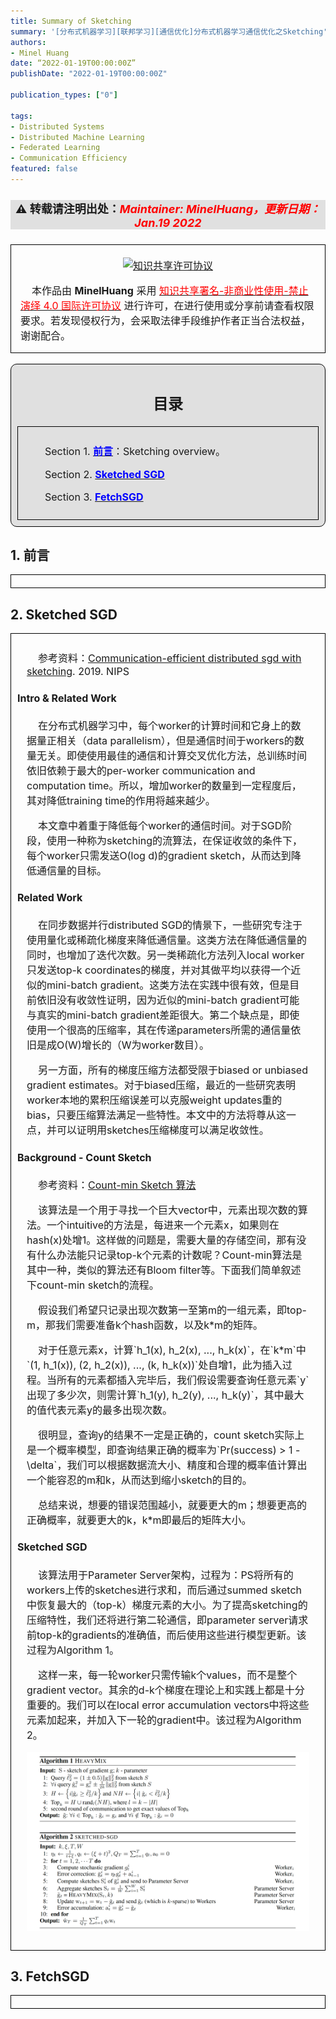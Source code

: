 ```yaml
---
title: Summary of Sketching
summary: '[分布式机器学习][联邦学习][通信优化]分布式机器学习通信优化之Sketching'
authors:
- Minel Huang
date: “2022-01-19T00:00:00Z”
publishDate: "2022-01-19T00:00:00Z"

publication_types: ["0"]

tags: 
- Distributed Systems
- Distributed Machine Learning
- Federated Learning
- Communication Efficiency
featured: false
---
```

<head>
<style>
    img{margin-left: 20px; margin-right: 20px;}
    #table th{text-align:center;}
    #table td{text-align:center;}
    p{margin-left: 15px; margin-right: 15px;}
    .div_catalogue{padding: 10px 10px; font-size: 16px; background-color: #E0E0E0; word-spacing:0px;  border:1px solid black; border-radius: 10px;}
    .div_licence{font-size: 16px; word-spacing:0px; border:1px solid black;}
    .div_learning_post{font-size: 16px; word-spacing:0px;}
    .div_indicate_source{font-size: 18px; word-spacing:0px; background-color: #E0E0E0;}
    .div_learning_post_boder{padding: 10px 10px; font-size: 16px; word-spacing:0px;  border:1px solid black;}
</style>
<!--支持网页公式显示-->    
<script type="text/javascript" src="https://cdn.mathjax.org/mathjax/latest/MathJax.js?config=AM_HTMLorMML-full"></script>
</head>

<body>

<div align="center" class="div_indicate_source">
  <h4>⚠ 转载请注明出处：<font color="red"><i>Maintainer: MinelHuang，更新日期：Jan.19 2022</i></font></h4>
  <div align="left">
  <font size="2px">
  </font>
  </div>
</div>

<div class="div_licence">
  <br>
  <div align="center">
      <a rel="license" href="http://creativecommons.org/licenses/by-nc-nd/4.0/"><img alt="知识共享许可协议" style="border-width:0; margin-left: 20px; margin-right: 20px;" src="https://i.creativecommons.org/l/by-nc-nd/4.0/88x31.png" /></a>
  </div>
  <p>
  &nbsp;&nbsp;&nbsp;&nbsp;本<span xmlns:dct="http://purl.org/dc/terms/" href="http://purl.org/dc/dcmitype/Text" rel="dct:type">作品</span>由 <span xmlns:cc="http://creativecommons.org/ns#" property="cc:attributionName"><b>MinelHuang</b></span> 采用 <a rel="license" href="http://creativecommons.org/licenses/by-nc-nd/4.0/"><font color="red">知识共享署名-非商业性使用-禁止演绎 4.0 国际许可协议</font></a> 进行许可，在进行使用或分享前请查看权限要求。若发现侵权行为，会采取法律手段维护作者正当合法权益，谢谢配合。
  </p>
</div>

<br>

<div class="div_catalogue">
  <div align="center">
    <h2> 目录 </h2>
    <p>
  </div>
  <div class="div_learning_post_boder">
    <p>
    &nbsp;&nbsp;&nbsp;&nbsp;Section 1. <a href="#section1"><font color="blue"><b>前言</b></font></a>：Sketching overview。
    <p>
    &nbsp;&nbsp;&nbsp;&nbsp;Section 2. <a href="#section2"><font color="blue"><b>Sketched SGD</b></font></a>
    <p>
    &nbsp;&nbsp;&nbsp;&nbsp;Section 3. <a href="#section3"><font color="blue"><b>FetchSGD</b></font></a>
  </div>
</div>

<h2><a name="section1">1. 前言</a></h2>
<div class="div_learning_post_boder">
</div>

<h2><a name="section2">2. Sketched SGD</a></h2>
<div class="div_learning_post_boder">
  <p>
  &nbsp;&nbsp;&nbsp;&nbsp;参考资料：<a href="https://arxiv.org/abs/1903.04488">Communication-efficient distributed sgd with sketching</a>. 2019. NIPS

  <h4>Intro & Related Work</h4>
  <p>
  &nbsp;&nbsp;&nbsp;&nbsp;在分布式机器学习中，每个worker的计算时间和它身上的数据量正相关（data parallelism），但是通信时间于workers的数量无关。即使使用最佳的通信和计算交叉优化方法，总训练时间依旧依赖于最大的per-worker communication and computation time。所以，增加worker的数量到一定程度后，其对降低training time的作用将越来越少。<br>
  <p>
  &nbsp;&nbsp;&nbsp;&nbsp;本文章中着重于降低每个worker的通信时间。对于SGD阶段，使用一种称为sketching的流算法，在保证收敛的条件下，每个worker只需发送O(log d)的gradient sketch，从而达到降低通信量的目标。

  <h4>Related Work</h4>
  <p>
  &nbsp;&nbsp;&nbsp;&nbsp;在同步数据并行distributed SGD的情景下，一些研究专注于使用量化或稀疏化梯度来降低通信量。这类方法在降低通信量的同时，也增加了迭代次数。另一类稀疏化方法列入local worker只发送top-k coordinates的梯度，并对其做平均以获得一个近似的mini-batch gradient。这类方法在实践中很有效，但是目前依旧没有收敛性证明，因为近似的mini-batch gradient可能与真实的mini-batch gradient差距很大。第二个缺点是，即使使用一个很高的压缩率，其在传递parameters所需的通信量依旧是成O(W)增长的（W为worker数目）。<br>
  <p>
  &nbsp;&nbsp;&nbsp;&nbsp;另一方面，所有的梯度压缩方法都受限于biased or unbiased gradient estimates。对于biased压缩，最近的一些研究表明worker本地的累积压缩误差可以克服weight updates重的bias，只要压缩算法满足一些特性。本文中的方法将尊从这一点，并可以证明用sketches压缩梯度可以满足收敛性。

  <h4>Background - Count Sketch</h4>
  <p>
  &nbsp;&nbsp;&nbsp;&nbsp;参考资料：<a href="https://zhuanlan.zhihu.com/p/369981005">Count-min Sketch 算法</a> <br>
  <p>
  &nbsp;&nbsp;&nbsp;&nbsp;该算法是一个用于寻找一个巨大vector中，元素出现次数的算法。一个intuitive的方法是，每进来一个元素x，如果则在hash(x)处增1。这样做的问题是，需要大量的存储空间，那有没有什么办法能只记录top-k个元素的计数呢？Count-min算法是其中一种，类似的算法还有Bloom filter等。下面我们简单叙述下count-min sketch的流程。<br>
  <p>
  &nbsp;&nbsp;&nbsp;&nbsp;假设我们希望只记录出现次数第一至第m的一组元素，即top-m，那我们需要准备k个hash函数，以及k*m的矩阵。<br>
  <p>
  &nbsp;&nbsp;&nbsp;&nbsp;对于任意元素x，计算`h_1(x), h_2(x), ..., h_k(x)`，在`k*m`中`(1, h_1(x)), (2, h_2(x)), ..., (k, h_k(x))`处自增1，此为插入过程。当所有的元素都插入完毕后，我们假设需要查询任意元素`y`出现了多少次，则需计算`h_1(y), h_2(y), ..., h_k(y)`，其中最大的值代表元素y的最多出现次数。<br>
  <p>
  &nbsp;&nbsp;&nbsp;&nbsp;很明显，查询y的结果不一定是正确的，count sketch实际上是一个概率模型，即查询结果正确的概率为`Pr(success) > 1 - \delta`，我们可以根据数据流大小、精度和合理的概率值计算出一个能容忍的m和k，从而达到缩小sketch的目的。<br>
  <p>
  &nbsp;&nbsp;&nbsp;&nbsp;总结来说，想要的错误范围越小，就要更大的m；想要更高的正确概率，就要更大的k，k*m即最后的矩阵大小。

  <h4>Sketched SGD</h4>
  <p>
  &nbsp;&nbsp;&nbsp;&nbsp;该算法用于Parameter Server架构，过程为：PS将所有的workers上传的sketches进行求和，而后通过summed sketch中恢复最大的（top-k）梯度元素的大小。为了提高sketching的压缩特性，我们还将进行第二轮通信，即parameter server请求前top-k的gradients的准确值，而后使用这些进行模型更新。该过程为Algorithm 1。<br>
  <p>
  &nbsp;&nbsp;&nbsp;&nbsp;这样一来，每一轮worker只需传输k个values，而不是整个gradient vector。其余的d-k个梯度在理论上和实践上都是十分重要的。我们可以在local error accumulation vectors中将这些元素加起来，并加入下一轮的gradient中。该过程为Algorithm 2。<br>

  <img src="pic/2.1.png" style="margin: 0 auto;"><br>

</div>

<h2><a name="section3">3. FetchSGD</a></h2>
<div class="div_learning_post_boder">
</div>